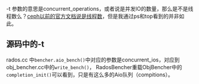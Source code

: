 -t 参数的意思是concurrent_operations，或者说是并发IO的数量，那么是不是线程数么？[ceph以前的官方文档说是线程数](https://tracker.ceph.com/projects/ceph/wiki/benchmark_ceph_cluster_performance)，但是我通过ps和top看到的并非如此。

## 源码中的-t

rados.cc 中`bencher.aio_bench()`中对应的参数是concurrent_ios，对应到obj_bencher.cc中的`write_bench()`，
RadosBencher重载ObjBencher中的`completion_init()`可以看到，只是有这么多的Aio队列（compitions）。
